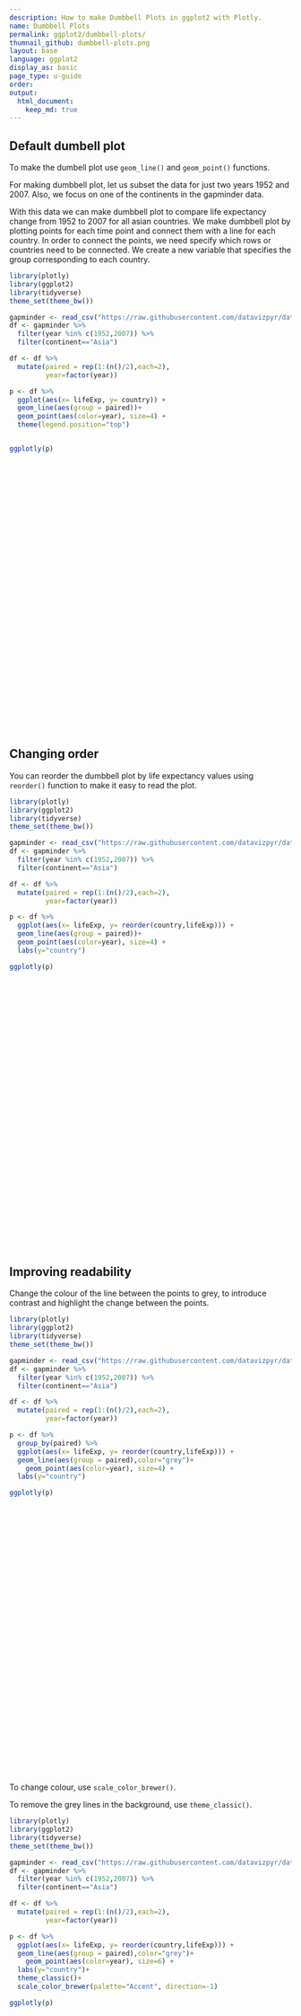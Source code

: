 ```yaml
---
description: How to make Dumbbell Plots in ggplot2 with Plotly.
name: Dumbbell Plots
permalink: ggplot2/dumbbell-plots/
thumnail_github: dumbbell-plots.png
layout: base
language: ggplot2
display_as: basic
page_type: u-guide
order: 
output:
  html_document:
    keep_md: true
---
```




## Default dumbell plot

To make the dumbell plot use `geom_line()` and `geom_point()` functions.

For making dumbbell plot, let us subset the data for just two years 1952 and 2007. Also, we focus on one of the continents in the gapminder data.

With this data we can make dumbbell plot to compare life expectancy change from 1952 to 2007 for all asian countries. We make dumbbell plot by plotting points for each time point and connect them with a line for each country. In order to connect the points, we need specify which rows or countries need to be connected. We create a new variable that specifies the group corresponding to each country.


``` r
library(plotly)
library(ggplot2)
library(tidyverse)
theme_set(theme_bw())

gapminder <- read_csv("https://raw.githubusercontent.com/datavizpyr/data/master/gapminder-FiveYearData.csv")
df <- gapminder %>%
  filter(year %in% c(1952,2007)) %>%
  filter(continent=="Asia") 

df <- df %>%
  mutate(paired = rep(1:(n()/2),each=2),
         year=factor(year))

p <- df %>% 
  ggplot(aes(x= lifeExp, y= country)) +
  geom_line(aes(group = paired))+
  geom_point(aes(color=year), size=4) +
  theme(legend.position="top")


ggplotly(p)
```

<div class="plotly html-widget html-fill-item" id="htmlwidget-4faa13714a3d6dbb81b9" style="width:672px;height:480px;"></div>
<script type="application/json" data-for="htmlwidget-4faa13714a3d6dbb81b9">{"x":{"data":[{"x":[28.800999999999998,43.828000000000003,null,50.939,75.635000000000005,null,37.484000000000002,64.061999999999998,null,39.417000000000002,59.722999999999999,null,44,72.960999999999999,null,60.960000000000001,82.207999999999998,null,37.372999999999998,64.697999999999993,null,37.468000000000004,70.650000000000006,null,44.869,70.963999999999999,null,45.32,59.545000000000002,null,65.390000000000001,80.745000000000005,null,63.030000000000001,82.602999999999994,null,43.158000000000001,72.534999999999997,null,50.055999999999997,67.296999999999997,null,47.453000000000003,78.623000000000005,null,55.564999999999998,77.587999999999994,null,55.927999999999997,71.992999999999995,null,48.463000000000001,74.241,null,42.244,66.802999999999997,null,36.319000000000003,62.069000000000003,null,36.156999999999996,63.784999999999997,null,37.578000000000003,75.640000000000001,null,43.436,65.483000000000004,null,47.752000000000002,71.688000000000002,null,39.875,72.777000000000001,null,60.396000000000001,79.971999999999994,null,57.593000000000004,72.396000000000001,null,45.883000000000003,74.143000000000001,null,58.5,78.400000000000006,null,50.847999999999999,70.616,null,40.411999999999999,74.248999999999995,null,43.159999999999997,73.421999999999997,null,32.548000000000002,62.698],"y":[1,1,null,2,2,null,3,3,null,4,4,null,5,5,null,6,6,null,7,7,null,8,8,null,9,9,null,10,10,null,11,11,null,12,12,null,13,13,null,14,14,null,15,15,null,16,16,null,17,17,null,18,18,null,19,19,null,20,20,null,21,21,null,22,22,null,23,23,null,24,24,null,25,25,null,26,26,null,27,27,null,28,28,null,29,29,null,30,30,null,31,31,null,32,32,null,33,33],"text":["lifeExp: 28.801<br />country: Afghanistan<br />paired: 1","lifeExp: 43.828<br />country: Afghanistan<br />paired: 1",null,"lifeExp: 50.939<br />country: Bahrain<br />paired: 2","lifeExp: 75.635<br />country: Bahrain<br />paired: 2",null,"lifeExp: 37.484<br />country: Bangladesh<br />paired: 3","lifeExp: 64.062<br />country: Bangladesh<br />paired: 3",null,"lifeExp: 39.417<br />country: Cambodia<br />paired: 4","lifeExp: 59.723<br />country: Cambodia<br />paired: 4",null,"lifeExp: 44.000<br />country: China<br />paired: 5","lifeExp: 72.961<br />country: China<br />paired: 5",null,"lifeExp: 60.960<br />country: Hong Kong China<br />paired: 6","lifeExp: 82.208<br />country: Hong Kong China<br />paired: 6",null,"lifeExp: 37.373<br />country: India<br />paired: 7","lifeExp: 64.698<br />country: India<br />paired: 7",null,"lifeExp: 37.468<br />country: Indonesia<br />paired: 8","lifeExp: 70.650<br />country: Indonesia<br />paired: 8",null,"lifeExp: 44.869<br />country: Iran<br />paired: 9","lifeExp: 70.964<br />country: Iran<br />paired: 9",null,"lifeExp: 45.320<br />country: Iraq<br />paired: 10","lifeExp: 59.545<br />country: Iraq<br />paired: 10",null,"lifeExp: 65.390<br />country: Israel<br />paired: 11","lifeExp: 80.745<br />country: Israel<br />paired: 11",null,"lifeExp: 63.030<br />country: Japan<br />paired: 12","lifeExp: 82.603<br />country: Japan<br />paired: 12",null,"lifeExp: 43.158<br />country: Jordan<br />paired: 13","lifeExp: 72.535<br />country: Jordan<br />paired: 13",null,"lifeExp: 50.056<br />country: Korea Dem. Rep.<br />paired: 14","lifeExp: 67.297<br />country: Korea Dem. Rep.<br />paired: 14",null,"lifeExp: 47.453<br />country: Korea Rep.<br />paired: 15","lifeExp: 78.623<br />country: Korea Rep.<br />paired: 15",null,"lifeExp: 55.565<br />country: Kuwait<br />paired: 16","lifeExp: 77.588<br />country: Kuwait<br />paired: 16",null,"lifeExp: 55.928<br />country: Lebanon<br />paired: 17","lifeExp: 71.993<br />country: Lebanon<br />paired: 17",null,"lifeExp: 48.463<br />country: Malaysia<br />paired: 18","lifeExp: 74.241<br />country: Malaysia<br />paired: 18",null,"lifeExp: 42.244<br />country: Mongolia<br />paired: 19","lifeExp: 66.803<br />country: Mongolia<br />paired: 19",null,"lifeExp: 36.319<br />country: Myanmar<br />paired: 20","lifeExp: 62.069<br />country: Myanmar<br />paired: 20",null,"lifeExp: 36.157<br />country: Nepal<br />paired: 21","lifeExp: 63.785<br />country: Nepal<br />paired: 21",null,"lifeExp: 37.578<br />country: Oman<br />paired: 22","lifeExp: 75.640<br />country: Oman<br />paired: 22",null,"lifeExp: 43.436<br />country: Pakistan<br />paired: 23","lifeExp: 65.483<br />country: Pakistan<br />paired: 23",null,"lifeExp: 47.752<br />country: Philippines<br />paired: 24","lifeExp: 71.688<br />country: Philippines<br />paired: 24",null,"lifeExp: 39.875<br />country: Saudi Arabia<br />paired: 25","lifeExp: 72.777<br />country: Saudi Arabia<br />paired: 25",null,"lifeExp: 60.396<br />country: Singapore<br />paired: 26","lifeExp: 79.972<br />country: Singapore<br />paired: 26",null,"lifeExp: 57.593<br />country: Sri Lanka<br />paired: 27","lifeExp: 72.396<br />country: Sri Lanka<br />paired: 27",null,"lifeExp: 45.883<br />country: Syria<br />paired: 28","lifeExp: 74.143<br />country: Syria<br />paired: 28",null,"lifeExp: 58.500<br />country: Taiwan<br />paired: 29","lifeExp: 78.400<br />country: Taiwan<br />paired: 29",null,"lifeExp: 50.848<br />country: Thailand<br />paired: 30","lifeExp: 70.616<br />country: Thailand<br />paired: 30",null,"lifeExp: 40.412<br />country: Vietnam<br />paired: 31","lifeExp: 74.249<br />country: Vietnam<br />paired: 31",null,"lifeExp: 43.160<br />country: West Bank and Gaza<br />paired: 32","lifeExp: 73.422<br />country: West Bank and Gaza<br />paired: 32",null,"lifeExp: 32.548<br />country: Yemen Rep.<br />paired: 33","lifeExp: 62.698<br />country: Yemen Rep.<br />paired: 33"],"type":"scatter","mode":"lines","line":{"width":1.8897637795275593,"color":"rgba(0,0,0,1)","dash":"solid"},"hoveron":"points","showlegend":false,"xaxis":"x","yaxis":"y","hoverinfo":"text","frame":null},{"x":[28.800999999999998,50.939,37.484000000000002,39.417000000000002,44,60.960000000000001,37.372999999999998,37.468000000000004,44.869,45.32,65.390000000000001,63.030000000000001,43.158000000000001,50.055999999999997,47.453000000000003,55.564999999999998,55.927999999999997,48.463000000000001,42.244,36.319000000000003,36.156999999999996,37.578000000000003,43.436,47.752000000000002,39.875,60.396000000000001,57.593000000000004,45.883000000000003,58.5,50.847999999999999,40.411999999999999,43.159999999999997,32.548000000000002],"y":[1,2,3,4,5,6,7,8,9,10,11,12,13,14,15,16,17,18,19,20,21,22,23,24,25,26,27,28,29,30,31,32,33],"text":["lifeExp: 28.801<br />country: Afghanistan<br />year: 1952","lifeExp: 50.939<br />country: Bahrain<br />year: 1952","lifeExp: 37.484<br />country: Bangladesh<br />year: 1952","lifeExp: 39.417<br />country: Cambodia<br />year: 1952","lifeExp: 44.000<br />country: China<br />year: 1952","lifeExp: 60.960<br />country: Hong Kong China<br />year: 1952","lifeExp: 37.373<br />country: India<br />year: 1952","lifeExp: 37.468<br />country: Indonesia<br />year: 1952","lifeExp: 44.869<br />country: Iran<br />year: 1952","lifeExp: 45.320<br />country: Iraq<br />year: 1952","lifeExp: 65.390<br />country: Israel<br />year: 1952","lifeExp: 63.030<br />country: Japan<br />year: 1952","lifeExp: 43.158<br />country: Jordan<br />year: 1952","lifeExp: 50.056<br />country: Korea Dem. Rep.<br />year: 1952","lifeExp: 47.453<br />country: Korea Rep.<br />year: 1952","lifeExp: 55.565<br />country: Kuwait<br />year: 1952","lifeExp: 55.928<br />country: Lebanon<br />year: 1952","lifeExp: 48.463<br />country: Malaysia<br />year: 1952","lifeExp: 42.244<br />country: Mongolia<br />year: 1952","lifeExp: 36.319<br />country: Myanmar<br />year: 1952","lifeExp: 36.157<br />country: Nepal<br />year: 1952","lifeExp: 37.578<br />country: Oman<br />year: 1952","lifeExp: 43.436<br />country: Pakistan<br />year: 1952","lifeExp: 47.752<br />country: Philippines<br />year: 1952","lifeExp: 39.875<br />country: Saudi Arabia<br />year: 1952","lifeExp: 60.396<br />country: Singapore<br />year: 1952","lifeExp: 57.593<br />country: Sri Lanka<br />year: 1952","lifeExp: 45.883<br />country: Syria<br />year: 1952","lifeExp: 58.500<br />country: Taiwan<br />year: 1952","lifeExp: 50.848<br />country: Thailand<br />year: 1952","lifeExp: 40.412<br />country: Vietnam<br />year: 1952","lifeExp: 43.160<br />country: West Bank and Gaza<br />year: 1952","lifeExp: 32.548<br />country: Yemen Rep.<br />year: 1952"],"type":"scatter","mode":"markers","marker":{"autocolorscale":false,"color":"rgba(248,118,109,1)","opacity":1,"size":15.118110236220474,"symbol":"circle","line":{"width":1.8897637795275593,"color":"rgba(248,118,109,1)"}},"hoveron":"points","name":"1952","legendgroup":"1952","showlegend":true,"xaxis":"x","yaxis":"y","hoverinfo":"text","frame":null},{"x":[43.828000000000003,75.635000000000005,64.061999999999998,59.722999999999999,72.960999999999999,82.207999999999998,64.697999999999993,70.650000000000006,70.963999999999999,59.545000000000002,80.745000000000005,82.602999999999994,72.534999999999997,67.296999999999997,78.623000000000005,77.587999999999994,71.992999999999995,74.241,66.802999999999997,62.069000000000003,63.784999999999997,75.640000000000001,65.483000000000004,71.688000000000002,72.777000000000001,79.971999999999994,72.396000000000001,74.143000000000001,78.400000000000006,70.616,74.248999999999995,73.421999999999997,62.698],"y":[1,2,3,4,5,6,7,8,9,10,11,12,13,14,15,16,17,18,19,20,21,22,23,24,25,26,27,28,29,30,31,32,33],"text":["lifeExp: 43.828<br />country: Afghanistan<br />year: 2007","lifeExp: 75.635<br />country: Bahrain<br />year: 2007","lifeExp: 64.062<br />country: Bangladesh<br />year: 2007","lifeExp: 59.723<br />country: Cambodia<br />year: 2007","lifeExp: 72.961<br />country: China<br />year: 2007","lifeExp: 82.208<br />country: Hong Kong China<br />year: 2007","lifeExp: 64.698<br />country: India<br />year: 2007","lifeExp: 70.650<br />country: Indonesia<br />year: 2007","lifeExp: 70.964<br />country: Iran<br />year: 2007","lifeExp: 59.545<br />country: Iraq<br />year: 2007","lifeExp: 80.745<br />country: Israel<br />year: 2007","lifeExp: 82.603<br />country: Japan<br />year: 2007","lifeExp: 72.535<br />country: Jordan<br />year: 2007","lifeExp: 67.297<br />country: Korea Dem. Rep.<br />year: 2007","lifeExp: 78.623<br />country: Korea Rep.<br />year: 2007","lifeExp: 77.588<br />country: Kuwait<br />year: 2007","lifeExp: 71.993<br />country: Lebanon<br />year: 2007","lifeExp: 74.241<br />country: Malaysia<br />year: 2007","lifeExp: 66.803<br />country: Mongolia<br />year: 2007","lifeExp: 62.069<br />country: Myanmar<br />year: 2007","lifeExp: 63.785<br />country: Nepal<br />year: 2007","lifeExp: 75.640<br />country: Oman<br />year: 2007","lifeExp: 65.483<br />country: Pakistan<br />year: 2007","lifeExp: 71.688<br />country: Philippines<br />year: 2007","lifeExp: 72.777<br />country: Saudi Arabia<br />year: 2007","lifeExp: 79.972<br />country: Singapore<br />year: 2007","lifeExp: 72.396<br />country: Sri Lanka<br />year: 2007","lifeExp: 74.143<br />country: Syria<br />year: 2007","lifeExp: 78.400<br />country: Taiwan<br />year: 2007","lifeExp: 70.616<br />country: Thailand<br />year: 2007","lifeExp: 74.249<br />country: Vietnam<br />year: 2007","lifeExp: 73.422<br />country: West Bank and Gaza<br />year: 2007","lifeExp: 62.698<br />country: Yemen Rep.<br />year: 2007"],"type":"scatter","mode":"markers","marker":{"autocolorscale":false,"color":"rgba(0,191,196,1)","opacity":1,"size":15.118110236220474,"symbol":"circle","line":{"width":1.8897637795275593,"color":"rgba(0,191,196,1)"}},"hoveron":"points","name":"2007","legendgroup":"2007","showlegend":true,"xaxis":"x","yaxis":"y","hoverinfo":"text","frame":null}],"layout":{"margin":{"t":26.228310502283104,"r":7.3059360730593621,"b":40.182648401826491,"l":130.77625570776257},"plot_bgcolor":"rgba(255,255,255,1)","paper_bgcolor":"rgba(255,255,255,1)","font":{"color":"rgba(0,0,0,1)","family":"","size":14.611872146118724},"xaxis":{"domain":[0,1],"automargin":true,"type":"linear","autorange":false,"range":[26.110899999999997,85.293099999999995],"tickmode":"array","ticktext":["30","40","50","60","70","80"],"tickvals":[30,40,50,60,70,80],"categoryorder":"array","categoryarray":["30","40","50","60","70","80"],"nticks":null,"ticks":"outside","tickcolor":"rgba(51,51,51,1)","ticklen":3.6529680365296811,"tickwidth":0.66417600664176002,"showticklabels":true,"tickfont":{"color":"rgba(77,77,77,1)","family":"","size":11.68949771689498},"tickangle":-0,"showline":false,"linecolor":null,"linewidth":0,"showgrid":true,"gridcolor":"rgba(235,235,235,1)","gridwidth":0.66417600664176002,"zeroline":false,"anchor":"y","title":{"text":"lifeExp","font":{"color":"rgba(0,0,0,1)","family":"","size":14.611872146118724}},"hoverformat":".2f"},"yaxis":{"domain":[0,1],"automargin":true,"type":"linear","autorange":false,"range":[0.40000000000000002,33.600000000000001],"tickmode":"array","ticktext":["Afghanistan","Bahrain","Bangladesh","Cambodia","China","Hong Kong China","India","Indonesia","Iran","Iraq","Israel","Japan","Jordan","Korea Dem. Rep.","Korea Rep.","Kuwait","Lebanon","Malaysia","Mongolia","Myanmar","Nepal","Oman","Pakistan","Philippines","Saudi Arabia","Singapore","Sri Lanka","Syria","Taiwan","Thailand","Vietnam","West Bank and Gaza","Yemen Rep."],"tickvals":[1,2,3,4,5,6,7,8,9,10,11,12,13,14,15,16,17,18,19,20,21,22,23,24,25,26,27,28,29,30,31,32,33],"categoryorder":"array","categoryarray":["Afghanistan","Bahrain","Bangladesh","Cambodia","China","Hong Kong China","India","Indonesia","Iran","Iraq","Israel","Japan","Jordan","Korea Dem. Rep.","Korea Rep.","Kuwait","Lebanon","Malaysia","Mongolia","Myanmar","Nepal","Oman","Pakistan","Philippines","Saudi Arabia","Singapore","Sri Lanka","Syria","Taiwan","Thailand","Vietnam","West Bank and Gaza","Yemen Rep."],"nticks":null,"ticks":"outside","tickcolor":"rgba(51,51,51,1)","ticklen":3.6529680365296811,"tickwidth":0.66417600664176002,"showticklabels":true,"tickfont":{"color":"rgba(77,77,77,1)","family":"","size":11.68949771689498},"tickangle":-0,"showline":false,"linecolor":null,"linewidth":0,"showgrid":true,"gridcolor":"rgba(235,235,235,1)","gridwidth":0.66417600664176002,"zeroline":false,"anchor":"x","title":{"text":"country","font":{"color":"rgba(0,0,0,1)","family":"","size":14.611872146118724}},"hoverformat":".2f"},"shapes":[{"type":"rect","fillcolor":"transparent","line":{"color":"rgba(51,51,51,1)","width":0.66417600664176002,"linetype":"solid"},"yref":"paper","xref":"paper","x0":0,"x1":1,"y0":0,"y1":1}],"showlegend":true,"legend":{"bgcolor":"rgba(255,255,255,1)","bordercolor":"transparent","borderwidth":1.8897637795275593,"font":{"color":"rgba(0,0,0,1)","family":"","size":11.68949771689498},"title":{"text":"year","font":{"color":"rgba(0,0,0,1)","family":"","size":14.611872146118724}}},"hovermode":"closest","barmode":"relative"},"config":{"doubleClick":"reset","modeBarButtonsToAdd":["hoverclosest","hovercompare"],"showSendToCloud":false},"source":"A","attrs":{"39151f3b5894":{"x":{},"y":{},"type":"scatter"},"39152b2db528":{"x":{},"y":{},"colour":{}}},"cur_data":"39151f3b5894","visdat":{"39151f3b5894":["function (y) ","x"],"39152b2db528":["function (y) ","x"]},"highlight":{"on":"plotly_click","persistent":false,"dynamic":false,"selectize":false,"opacityDim":0.20000000000000001,"selected":{"opacity":1},"debounce":0},"shinyEvents":["plotly_hover","plotly_click","plotly_selected","plotly_relayout","plotly_brushed","plotly_brushing","plotly_clickannotation","plotly_doubleclick","plotly_deselect","plotly_afterplot","plotly_sunburstclick"],"base_url":"https://plot.ly"},"evals":[],"jsHooks":[]}</script>




## Changing order

You can reorder the dumbbell plot by life expectancy values using `reorder()` function to make it easy to read the plot.


``` r
library(plotly)
library(ggplot2)
library(tidyverse)
theme_set(theme_bw())

gapminder <- read_csv("https://raw.githubusercontent.com/datavizpyr/data/master/gapminder-FiveYearData.csv")
df <- gapminder %>%
  filter(year %in% c(1952,2007)) %>%
  filter(continent=="Asia") 

df <- df %>%
  mutate(paired = rep(1:(n()/2),each=2),
         year=factor(year))

p <- df %>% 
  ggplot(aes(x= lifeExp, y= reorder(country,lifeExp))) +
  geom_line(aes(group = paired))+
  geom_point(aes(color=year), size=4) +
  labs(y="country")

ggplotly(p)
```

<div class="plotly html-widget html-fill-item" id="htmlwidget-61a70a0d00590ca956e4" style="width:672px;height:480px;"></div>
<script type="application/json" data-for="htmlwidget-61a70a0d00590ca956e4">{"x":{"data":[{"x":[28.800999999999998,43.828000000000003,null,50.939,75.635000000000005,null,37.484000000000002,64.061999999999998,null,39.417000000000002,59.722999999999999,null,44,72.960999999999999,null,60.960000000000001,82.207999999999998,null,37.372999999999998,64.697999999999993,null,37.468000000000004,70.650000000000006,null,44.869,70.963999999999999,null,45.32,59.545000000000002,null,65.390000000000001,80.745000000000005,null,63.030000000000001,82.602999999999994,null,43.158000000000001,72.534999999999997,null,50.055999999999997,67.296999999999997,null,47.453000000000003,78.623000000000005,null,55.564999999999998,77.587999999999994,null,55.927999999999997,71.992999999999995,null,48.463000000000001,74.241,null,42.244,66.802999999999997,null,36.319000000000003,62.069000000000003,null,36.156999999999996,63.784999999999997,null,37.578000000000003,75.640000000000001,null,43.436,65.483000000000004,null,47.752000000000002,71.688000000000002,null,39.875,72.777000000000001,null,60.396000000000001,79.971999999999994,null,57.593000000000004,72.396000000000001,null,45.883000000000003,74.143000000000001,null,58.5,78.400000000000006,null,50.847999999999999,70.616,null,40.411999999999999,74.248999999999995,null,43.159999999999997,73.421999999999997,null,32.548000000000002,62.698],"y":[1,1,null,25,25,null,6,6,null,4,4,null,18,18,null,31,31,null,7,7,null,9,9,null,16,16,null,8,8,null,33,33,null,32,32,null,15,15,null,19,19,null,24,24,null,28,28,null,26,26,null,23,23,null,11,11,null,3,3,null,5,5,null,13,13,null,10,10,null,20,20,null,12,12,null,30,30,null,27,27,null,21,21,null,29,29,null,22,22,null,14,14,null,17,17,null,2,2],"text":["lifeExp: 28.801<br />reorder(country, lifeExp): Afghanistan<br />paired: 1","lifeExp: 43.828<br />reorder(country, lifeExp): Afghanistan<br />paired: 1",null,"lifeExp: 50.939<br />reorder(country, lifeExp): Bahrain<br />paired: 2","lifeExp: 75.635<br />reorder(country, lifeExp): Bahrain<br />paired: 2",null,"lifeExp: 37.484<br />reorder(country, lifeExp): Bangladesh<br />paired: 3","lifeExp: 64.062<br />reorder(country, lifeExp): Bangladesh<br />paired: 3",null,"lifeExp: 39.417<br />reorder(country, lifeExp): Cambodia<br />paired: 4","lifeExp: 59.723<br />reorder(country, lifeExp): Cambodia<br />paired: 4",null,"lifeExp: 44.000<br />reorder(country, lifeExp): China<br />paired: 5","lifeExp: 72.961<br />reorder(country, lifeExp): China<br />paired: 5",null,"lifeExp: 60.960<br />reorder(country, lifeExp): Hong Kong China<br />paired: 6","lifeExp: 82.208<br />reorder(country, lifeExp): Hong Kong China<br />paired: 6",null,"lifeExp: 37.373<br />reorder(country, lifeExp): India<br />paired: 7","lifeExp: 64.698<br />reorder(country, lifeExp): India<br />paired: 7",null,"lifeExp: 37.468<br />reorder(country, lifeExp): Indonesia<br />paired: 8","lifeExp: 70.650<br />reorder(country, lifeExp): Indonesia<br />paired: 8",null,"lifeExp: 44.869<br />reorder(country, lifeExp): Iran<br />paired: 9","lifeExp: 70.964<br />reorder(country, lifeExp): Iran<br />paired: 9",null,"lifeExp: 45.320<br />reorder(country, lifeExp): Iraq<br />paired: 10","lifeExp: 59.545<br />reorder(country, lifeExp): Iraq<br />paired: 10",null,"lifeExp: 65.390<br />reorder(country, lifeExp): Israel<br />paired: 11","lifeExp: 80.745<br />reorder(country, lifeExp): Israel<br />paired: 11",null,"lifeExp: 63.030<br />reorder(country, lifeExp): Japan<br />paired: 12","lifeExp: 82.603<br />reorder(country, lifeExp): Japan<br />paired: 12",null,"lifeExp: 43.158<br />reorder(country, lifeExp): Jordan<br />paired: 13","lifeExp: 72.535<br />reorder(country, lifeExp): Jordan<br />paired: 13",null,"lifeExp: 50.056<br />reorder(country, lifeExp): Korea Dem. Rep.<br />paired: 14","lifeExp: 67.297<br />reorder(country, lifeExp): Korea Dem. Rep.<br />paired: 14",null,"lifeExp: 47.453<br />reorder(country, lifeExp): Korea Rep.<br />paired: 15","lifeExp: 78.623<br />reorder(country, lifeExp): Korea Rep.<br />paired: 15",null,"lifeExp: 55.565<br />reorder(country, lifeExp): Kuwait<br />paired: 16","lifeExp: 77.588<br />reorder(country, lifeExp): Kuwait<br />paired: 16",null,"lifeExp: 55.928<br />reorder(country, lifeExp): Lebanon<br />paired: 17","lifeExp: 71.993<br />reorder(country, lifeExp): Lebanon<br />paired: 17",null,"lifeExp: 48.463<br />reorder(country, lifeExp): Malaysia<br />paired: 18","lifeExp: 74.241<br />reorder(country, lifeExp): Malaysia<br />paired: 18",null,"lifeExp: 42.244<br />reorder(country, lifeExp): Mongolia<br />paired: 19","lifeExp: 66.803<br />reorder(country, lifeExp): Mongolia<br />paired: 19",null,"lifeExp: 36.319<br />reorder(country, lifeExp): Myanmar<br />paired: 20","lifeExp: 62.069<br />reorder(country, lifeExp): Myanmar<br />paired: 20",null,"lifeExp: 36.157<br />reorder(country, lifeExp): Nepal<br />paired: 21","lifeExp: 63.785<br />reorder(country, lifeExp): Nepal<br />paired: 21",null,"lifeExp: 37.578<br />reorder(country, lifeExp): Oman<br />paired: 22","lifeExp: 75.640<br />reorder(country, lifeExp): Oman<br />paired: 22",null,"lifeExp: 43.436<br />reorder(country, lifeExp): Pakistan<br />paired: 23","lifeExp: 65.483<br />reorder(country, lifeExp): Pakistan<br />paired: 23",null,"lifeExp: 47.752<br />reorder(country, lifeExp): Philippines<br />paired: 24","lifeExp: 71.688<br />reorder(country, lifeExp): Philippines<br />paired: 24",null,"lifeExp: 39.875<br />reorder(country, lifeExp): Saudi Arabia<br />paired: 25","lifeExp: 72.777<br />reorder(country, lifeExp): Saudi Arabia<br />paired: 25",null,"lifeExp: 60.396<br />reorder(country, lifeExp): Singapore<br />paired: 26","lifeExp: 79.972<br />reorder(country, lifeExp): Singapore<br />paired: 26",null,"lifeExp: 57.593<br />reorder(country, lifeExp): Sri Lanka<br />paired: 27","lifeExp: 72.396<br />reorder(country, lifeExp): Sri Lanka<br />paired: 27",null,"lifeExp: 45.883<br />reorder(country, lifeExp): Syria<br />paired: 28","lifeExp: 74.143<br />reorder(country, lifeExp): Syria<br />paired: 28",null,"lifeExp: 58.500<br />reorder(country, lifeExp): Taiwan<br />paired: 29","lifeExp: 78.400<br />reorder(country, lifeExp): Taiwan<br />paired: 29",null,"lifeExp: 50.848<br />reorder(country, lifeExp): Thailand<br />paired: 30","lifeExp: 70.616<br />reorder(country, lifeExp): Thailand<br />paired: 30",null,"lifeExp: 40.412<br />reorder(country, lifeExp): Vietnam<br />paired: 31","lifeExp: 74.249<br />reorder(country, lifeExp): Vietnam<br />paired: 31",null,"lifeExp: 43.160<br />reorder(country, lifeExp): West Bank and Gaza<br />paired: 32","lifeExp: 73.422<br />reorder(country, lifeExp): West Bank and Gaza<br />paired: 32",null,"lifeExp: 32.548<br />reorder(country, lifeExp): Yemen Rep.<br />paired: 33","lifeExp: 62.698<br />reorder(country, lifeExp): Yemen Rep.<br />paired: 33"],"type":"scatter","mode":"lines","line":{"width":1.8897637795275593,"color":"rgba(0,0,0,1)","dash":"solid"},"hoveron":"points","showlegend":false,"xaxis":"x","yaxis":"y","hoverinfo":"text","frame":null},{"x":[28.800999999999998,50.939,37.484000000000002,39.417000000000002,44,60.960000000000001,37.372999999999998,37.468000000000004,44.869,45.32,65.390000000000001,63.030000000000001,43.158000000000001,50.055999999999997,47.453000000000003,55.564999999999998,55.927999999999997,48.463000000000001,42.244,36.319000000000003,36.156999999999996,37.578000000000003,43.436,47.752000000000002,39.875,60.396000000000001,57.593000000000004,45.883000000000003,58.5,50.847999999999999,40.411999999999999,43.159999999999997,32.548000000000002],"y":[1,25,6,4,18,31,7,9,16,8,33,32,15,19,24,28,26,23,11,3,5,13,10,20,12,30,27,21,29,22,14,17,2],"text":["lifeExp: 28.801<br />reorder(country, lifeExp): Afghanistan<br />year: 1952","lifeExp: 50.939<br />reorder(country, lifeExp): Bahrain<br />year: 1952","lifeExp: 37.484<br />reorder(country, lifeExp): Bangladesh<br />year: 1952","lifeExp: 39.417<br />reorder(country, lifeExp): Cambodia<br />year: 1952","lifeExp: 44.000<br />reorder(country, lifeExp): China<br />year: 1952","lifeExp: 60.960<br />reorder(country, lifeExp): Hong Kong China<br />year: 1952","lifeExp: 37.373<br />reorder(country, lifeExp): India<br />year: 1952","lifeExp: 37.468<br />reorder(country, lifeExp): Indonesia<br />year: 1952","lifeExp: 44.869<br />reorder(country, lifeExp): Iran<br />year: 1952","lifeExp: 45.320<br />reorder(country, lifeExp): Iraq<br />year: 1952","lifeExp: 65.390<br />reorder(country, lifeExp): Israel<br />year: 1952","lifeExp: 63.030<br />reorder(country, lifeExp): Japan<br />year: 1952","lifeExp: 43.158<br />reorder(country, lifeExp): Jordan<br />year: 1952","lifeExp: 50.056<br />reorder(country, lifeExp): Korea Dem. Rep.<br />year: 1952","lifeExp: 47.453<br />reorder(country, lifeExp): Korea Rep.<br />year: 1952","lifeExp: 55.565<br />reorder(country, lifeExp): Kuwait<br />year: 1952","lifeExp: 55.928<br />reorder(country, lifeExp): Lebanon<br />year: 1952","lifeExp: 48.463<br />reorder(country, lifeExp): Malaysia<br />year: 1952","lifeExp: 42.244<br />reorder(country, lifeExp): Mongolia<br />year: 1952","lifeExp: 36.319<br />reorder(country, lifeExp): Myanmar<br />year: 1952","lifeExp: 36.157<br />reorder(country, lifeExp): Nepal<br />year: 1952","lifeExp: 37.578<br />reorder(country, lifeExp): Oman<br />year: 1952","lifeExp: 43.436<br />reorder(country, lifeExp): Pakistan<br />year: 1952","lifeExp: 47.752<br />reorder(country, lifeExp): Philippines<br />year: 1952","lifeExp: 39.875<br />reorder(country, lifeExp): Saudi Arabia<br />year: 1952","lifeExp: 60.396<br />reorder(country, lifeExp): Singapore<br />year: 1952","lifeExp: 57.593<br />reorder(country, lifeExp): Sri Lanka<br />year: 1952","lifeExp: 45.883<br />reorder(country, lifeExp): Syria<br />year: 1952","lifeExp: 58.500<br />reorder(country, lifeExp): Taiwan<br />year: 1952","lifeExp: 50.848<br />reorder(country, lifeExp): Thailand<br />year: 1952","lifeExp: 40.412<br />reorder(country, lifeExp): Vietnam<br />year: 1952","lifeExp: 43.160<br />reorder(country, lifeExp): West Bank and Gaza<br />year: 1952","lifeExp: 32.548<br />reorder(country, lifeExp): Yemen Rep.<br />year: 1952"],"type":"scatter","mode":"markers","marker":{"autocolorscale":false,"color":"rgba(248,118,109,1)","opacity":1,"size":15.118110236220474,"symbol":"circle","line":{"width":1.8897637795275593,"color":"rgba(248,118,109,1)"}},"hoveron":"points","name":"1952","legendgroup":"1952","showlegend":true,"xaxis":"x","yaxis":"y","hoverinfo":"text","frame":null},{"x":[43.828000000000003,75.635000000000005,64.061999999999998,59.722999999999999,72.960999999999999,82.207999999999998,64.697999999999993,70.650000000000006,70.963999999999999,59.545000000000002,80.745000000000005,82.602999999999994,72.534999999999997,67.296999999999997,78.623000000000005,77.587999999999994,71.992999999999995,74.241,66.802999999999997,62.069000000000003,63.784999999999997,75.640000000000001,65.483000000000004,71.688000000000002,72.777000000000001,79.971999999999994,72.396000000000001,74.143000000000001,78.400000000000006,70.616,74.248999999999995,73.421999999999997,62.698],"y":[1,25,6,4,18,31,7,9,16,8,33,32,15,19,24,28,26,23,11,3,5,13,10,20,12,30,27,21,29,22,14,17,2],"text":["lifeExp: 43.828<br />reorder(country, lifeExp): Afghanistan<br />year: 2007","lifeExp: 75.635<br />reorder(country, lifeExp): Bahrain<br />year: 2007","lifeExp: 64.062<br />reorder(country, lifeExp): Bangladesh<br />year: 2007","lifeExp: 59.723<br />reorder(country, lifeExp): Cambodia<br />year: 2007","lifeExp: 72.961<br />reorder(country, lifeExp): China<br />year: 2007","lifeExp: 82.208<br />reorder(country, lifeExp): Hong Kong China<br />year: 2007","lifeExp: 64.698<br />reorder(country, lifeExp): India<br />year: 2007","lifeExp: 70.650<br />reorder(country, lifeExp): Indonesia<br />year: 2007","lifeExp: 70.964<br />reorder(country, lifeExp): Iran<br />year: 2007","lifeExp: 59.545<br />reorder(country, lifeExp): Iraq<br />year: 2007","lifeExp: 80.745<br />reorder(country, lifeExp): Israel<br />year: 2007","lifeExp: 82.603<br />reorder(country, lifeExp): Japan<br />year: 2007","lifeExp: 72.535<br />reorder(country, lifeExp): Jordan<br />year: 2007","lifeExp: 67.297<br />reorder(country, lifeExp): Korea Dem. Rep.<br />year: 2007","lifeExp: 78.623<br />reorder(country, lifeExp): Korea Rep.<br />year: 2007","lifeExp: 77.588<br />reorder(country, lifeExp): Kuwait<br />year: 2007","lifeExp: 71.993<br />reorder(country, lifeExp): Lebanon<br />year: 2007","lifeExp: 74.241<br />reorder(country, lifeExp): Malaysia<br />year: 2007","lifeExp: 66.803<br />reorder(country, lifeExp): Mongolia<br />year: 2007","lifeExp: 62.069<br />reorder(country, lifeExp): Myanmar<br />year: 2007","lifeExp: 63.785<br />reorder(country, lifeExp): Nepal<br />year: 2007","lifeExp: 75.640<br />reorder(country, lifeExp): Oman<br />year: 2007","lifeExp: 65.483<br />reorder(country, lifeExp): Pakistan<br />year: 2007","lifeExp: 71.688<br />reorder(country, lifeExp): Philippines<br />year: 2007","lifeExp: 72.777<br />reorder(country, lifeExp): Saudi Arabia<br />year: 2007","lifeExp: 79.972<br />reorder(country, lifeExp): Singapore<br />year: 2007","lifeExp: 72.396<br />reorder(country, lifeExp): Sri Lanka<br />year: 2007","lifeExp: 74.143<br />reorder(country, lifeExp): Syria<br />year: 2007","lifeExp: 78.400<br />reorder(country, lifeExp): Taiwan<br />year: 2007","lifeExp: 70.616<br />reorder(country, lifeExp): Thailand<br />year: 2007","lifeExp: 74.249<br />reorder(country, lifeExp): Vietnam<br />year: 2007","lifeExp: 73.422<br />reorder(country, lifeExp): West Bank and Gaza<br />year: 2007","lifeExp: 62.698<br />reorder(country, lifeExp): Yemen Rep.<br />year: 2007"],"type":"scatter","mode":"markers","marker":{"autocolorscale":false,"color":"rgba(0,191,196,1)","opacity":1,"size":15.118110236220474,"symbol":"circle","line":{"width":1.8897637795275593,"color":"rgba(0,191,196,1)"}},"hoveron":"points","name":"2007","legendgroup":"2007","showlegend":true,"xaxis":"x","yaxis":"y","hoverinfo":"text","frame":null}],"layout":{"margin":{"t":26.228310502283104,"r":7.3059360730593621,"b":40.182648401826491,"l":130.77625570776257},"plot_bgcolor":"rgba(255,255,255,1)","paper_bgcolor":"rgba(255,255,255,1)","font":{"color":"rgba(0,0,0,1)","family":"","size":14.611872146118724},"xaxis":{"domain":[0,1],"automargin":true,"type":"linear","autorange":false,"range":[26.110899999999997,85.293099999999995],"tickmode":"array","ticktext":["30","40","50","60","70","80"],"tickvals":[30,40,50,60,70,80],"categoryorder":"array","categoryarray":["30","40","50","60","70","80"],"nticks":null,"ticks":"outside","tickcolor":"rgba(51,51,51,1)","ticklen":3.6529680365296811,"tickwidth":0.66417600664176002,"showticklabels":true,"tickfont":{"color":"rgba(77,77,77,1)","family":"","size":11.68949771689498},"tickangle":-0,"showline":false,"linecolor":null,"linewidth":0,"showgrid":true,"gridcolor":"rgba(235,235,235,1)","gridwidth":0.66417600664176002,"zeroline":false,"anchor":"y","title":{"text":"lifeExp","font":{"color":"rgba(0,0,0,1)","family":"","size":14.611872146118724}},"hoverformat":".2f"},"yaxis":{"domain":[0,1],"automargin":true,"type":"linear","autorange":false,"range":[0.40000000000000002,33.600000000000001],"tickmode":"array","ticktext":["Afghanistan","Yemen Rep.","Myanmar","Cambodia","Nepal","Bangladesh","India","Iraq","Indonesia","Pakistan","Mongolia","Saudi Arabia","Oman","Vietnam","Jordan","Iran","West Bank and Gaza","China","Korea Dem. Rep.","Philippines","Syria","Thailand","Malaysia","Korea Rep.","Bahrain","Lebanon","Sri Lanka","Kuwait","Taiwan","Singapore","Hong Kong China","Japan","Israel"],"tickvals":[1,2,3,4,5,6,7,8,9,10,11,12,13,14,15,16,17,18,19,20,21,22,23,24,25,26,27,28,29,30,31,32,33],"categoryorder":"array","categoryarray":["Afghanistan","Yemen Rep.","Myanmar","Cambodia","Nepal","Bangladesh","India","Iraq","Indonesia","Pakistan","Mongolia","Saudi Arabia","Oman","Vietnam","Jordan","Iran","West Bank and Gaza","China","Korea Dem. Rep.","Philippines","Syria","Thailand","Malaysia","Korea Rep.","Bahrain","Lebanon","Sri Lanka","Kuwait","Taiwan","Singapore","Hong Kong China","Japan","Israel"],"nticks":null,"ticks":"outside","tickcolor":"rgba(51,51,51,1)","ticklen":3.6529680365296811,"tickwidth":0.66417600664176002,"showticklabels":true,"tickfont":{"color":"rgba(77,77,77,1)","family":"","size":11.68949771689498},"tickangle":-0,"showline":false,"linecolor":null,"linewidth":0,"showgrid":true,"gridcolor":"rgba(235,235,235,1)","gridwidth":0.66417600664176002,"zeroline":false,"anchor":"x","title":{"text":"country","font":{"color":"rgba(0,0,0,1)","family":"","size":14.611872146118724}},"hoverformat":".2f"},"shapes":[{"type":"rect","fillcolor":"transparent","line":{"color":"rgba(51,51,51,1)","width":0.66417600664176002,"linetype":"solid"},"yref":"paper","xref":"paper","x0":0,"x1":1,"y0":0,"y1":1}],"showlegend":true,"legend":{"bgcolor":"rgba(255,255,255,1)","bordercolor":"transparent","borderwidth":1.8897637795275593,"font":{"color":"rgba(0,0,0,1)","family":"","size":11.68949771689498},"title":{"text":"year","font":{"color":"rgba(0,0,0,1)","family":"","size":14.611872146118724}}},"hovermode":"closest","barmode":"relative"},"config":{"doubleClick":"reset","modeBarButtonsToAdd":["hoverclosest","hovercompare"],"showSendToCloud":false},"source":"A","attrs":{"391516859022":{"x":{},"y":{},"type":"scatter"},"3915765ce199":{"x":{},"y":{},"colour":{}}},"cur_data":"391516859022","visdat":{"391516859022":["function (y) ","x"],"3915765ce199":["function (y) ","x"]},"highlight":{"on":"plotly_click","persistent":false,"dynamic":false,"selectize":false,"opacityDim":0.20000000000000001,"selected":{"opacity":1},"debounce":0},"shinyEvents":["plotly_hover","plotly_click","plotly_selected","plotly_relayout","plotly_brushed","plotly_brushing","plotly_clickannotation","plotly_doubleclick","plotly_deselect","plotly_afterplot","plotly_sunburstclick"],"base_url":"https://plot.ly"},"evals":[],"jsHooks":[]}</script>



## Improving readability

Change the colour of the line between the points to grey, to introduce contrast and highlight the change between the points.

``` r
library(plotly)
library(ggplot2)
library(tidyverse)
theme_set(theme_bw())

gapminder <- read_csv("https://raw.githubusercontent.com/datavizpyr/data/master/gapminder-FiveYearData.csv")
df <- gapminder %>%
  filter(year %in% c(1952,2007)) %>%
  filter(continent=="Asia") 

df <- df %>%
  mutate(paired = rep(1:(n()/2),each=2),
         year=factor(year))

p <- df %>% 
  group_by(paired) %>%
  ggplot(aes(x= lifeExp, y= reorder(country,lifeExp))) +
  geom_line(aes(group = paired),color="grey")+
    geom_point(aes(color=year), size=4) +
  labs(y="country")

ggplotly(p)
```

<div class="plotly html-widget html-fill-item" id="htmlwidget-6c781553497eb7afe057" style="width:672px;height:480px;"></div>
<script type="application/json" data-for="htmlwidget-6c781553497eb7afe057">{"x":{"data":[{"x":[28.800999999999998,43.828000000000003,null,50.939,75.635000000000005,null,37.484000000000002,64.061999999999998,null,39.417000000000002,59.722999999999999,null,44,72.960999999999999,null,60.960000000000001,82.207999999999998,null,37.372999999999998,64.697999999999993,null,37.468000000000004,70.650000000000006,null,44.869,70.963999999999999,null,45.32,59.545000000000002,null,65.390000000000001,80.745000000000005,null,63.030000000000001,82.602999999999994,null,43.158000000000001,72.534999999999997,null,50.055999999999997,67.296999999999997,null,47.453000000000003,78.623000000000005,null,55.564999999999998,77.587999999999994,null,55.927999999999997,71.992999999999995,null,48.463000000000001,74.241,null,42.244,66.802999999999997,null,36.319000000000003,62.069000000000003,null,36.156999999999996,63.784999999999997,null,37.578000000000003,75.640000000000001,null,43.436,65.483000000000004,null,47.752000000000002,71.688000000000002,null,39.875,72.777000000000001,null,60.396000000000001,79.971999999999994,null,57.593000000000004,72.396000000000001,null,45.883000000000003,74.143000000000001,null,58.5,78.400000000000006,null,50.847999999999999,70.616,null,40.411999999999999,74.248999999999995,null,43.159999999999997,73.421999999999997,null,32.548000000000002,62.698],"y":[1,1,null,25,25,null,6,6,null,4,4,null,18,18,null,31,31,null,7,7,null,9,9,null,16,16,null,8,8,null,33,33,null,32,32,null,15,15,null,19,19,null,24,24,null,28,28,null,26,26,null,23,23,null,11,11,null,3,3,null,5,5,null,13,13,null,10,10,null,20,20,null,12,12,null,30,30,null,27,27,null,21,21,null,29,29,null,22,22,null,14,14,null,17,17,null,2,2],"text":["lifeExp: 28.801<br />reorder(country, lifeExp): Afghanistan<br />paired: 1","lifeExp: 43.828<br />reorder(country, lifeExp): Afghanistan<br />paired: 1",null,"lifeExp: 50.939<br />reorder(country, lifeExp): Bahrain<br />paired: 2","lifeExp: 75.635<br />reorder(country, lifeExp): Bahrain<br />paired: 2",null,"lifeExp: 37.484<br />reorder(country, lifeExp): Bangladesh<br />paired: 3","lifeExp: 64.062<br />reorder(country, lifeExp): Bangladesh<br />paired: 3",null,"lifeExp: 39.417<br />reorder(country, lifeExp): Cambodia<br />paired: 4","lifeExp: 59.723<br />reorder(country, lifeExp): Cambodia<br />paired: 4",null,"lifeExp: 44.000<br />reorder(country, lifeExp): China<br />paired: 5","lifeExp: 72.961<br />reorder(country, lifeExp): China<br />paired: 5",null,"lifeExp: 60.960<br />reorder(country, lifeExp): Hong Kong China<br />paired: 6","lifeExp: 82.208<br />reorder(country, lifeExp): Hong Kong China<br />paired: 6",null,"lifeExp: 37.373<br />reorder(country, lifeExp): India<br />paired: 7","lifeExp: 64.698<br />reorder(country, lifeExp): India<br />paired: 7",null,"lifeExp: 37.468<br />reorder(country, lifeExp): Indonesia<br />paired: 8","lifeExp: 70.650<br />reorder(country, lifeExp): Indonesia<br />paired: 8",null,"lifeExp: 44.869<br />reorder(country, lifeExp): Iran<br />paired: 9","lifeExp: 70.964<br />reorder(country, lifeExp): Iran<br />paired: 9",null,"lifeExp: 45.320<br />reorder(country, lifeExp): Iraq<br />paired: 10","lifeExp: 59.545<br />reorder(country, lifeExp): Iraq<br />paired: 10",null,"lifeExp: 65.390<br />reorder(country, lifeExp): Israel<br />paired: 11","lifeExp: 80.745<br />reorder(country, lifeExp): Israel<br />paired: 11",null,"lifeExp: 63.030<br />reorder(country, lifeExp): Japan<br />paired: 12","lifeExp: 82.603<br />reorder(country, lifeExp): Japan<br />paired: 12",null,"lifeExp: 43.158<br />reorder(country, lifeExp): Jordan<br />paired: 13","lifeExp: 72.535<br />reorder(country, lifeExp): Jordan<br />paired: 13",null,"lifeExp: 50.056<br />reorder(country, lifeExp): Korea Dem. Rep.<br />paired: 14","lifeExp: 67.297<br />reorder(country, lifeExp): Korea Dem. Rep.<br />paired: 14",null,"lifeExp: 47.453<br />reorder(country, lifeExp): Korea Rep.<br />paired: 15","lifeExp: 78.623<br />reorder(country, lifeExp): Korea Rep.<br />paired: 15",null,"lifeExp: 55.565<br />reorder(country, lifeExp): Kuwait<br />paired: 16","lifeExp: 77.588<br />reorder(country, lifeExp): Kuwait<br />paired: 16",null,"lifeExp: 55.928<br />reorder(country, lifeExp): Lebanon<br />paired: 17","lifeExp: 71.993<br />reorder(country, lifeExp): Lebanon<br />paired: 17",null,"lifeExp: 48.463<br />reorder(country, lifeExp): Malaysia<br />paired: 18","lifeExp: 74.241<br />reorder(country, lifeExp): Malaysia<br />paired: 18",null,"lifeExp: 42.244<br />reorder(country, lifeExp): Mongolia<br />paired: 19","lifeExp: 66.803<br />reorder(country, lifeExp): Mongolia<br />paired: 19",null,"lifeExp: 36.319<br />reorder(country, lifeExp): Myanmar<br />paired: 20","lifeExp: 62.069<br />reorder(country, lifeExp): Myanmar<br />paired: 20",null,"lifeExp: 36.157<br />reorder(country, lifeExp): Nepal<br />paired: 21","lifeExp: 63.785<br />reorder(country, lifeExp): Nepal<br />paired: 21",null,"lifeExp: 37.578<br />reorder(country, lifeExp): Oman<br />paired: 22","lifeExp: 75.640<br />reorder(country, lifeExp): Oman<br />paired: 22",null,"lifeExp: 43.436<br />reorder(country, lifeExp): Pakistan<br />paired: 23","lifeExp: 65.483<br />reorder(country, lifeExp): Pakistan<br />paired: 23",null,"lifeExp: 47.752<br />reorder(country, lifeExp): Philippines<br />paired: 24","lifeExp: 71.688<br />reorder(country, lifeExp): Philippines<br />paired: 24",null,"lifeExp: 39.875<br />reorder(country, lifeExp): Saudi Arabia<br />paired: 25","lifeExp: 72.777<br />reorder(country, lifeExp): Saudi Arabia<br />paired: 25",null,"lifeExp: 60.396<br />reorder(country, lifeExp): Singapore<br />paired: 26","lifeExp: 79.972<br />reorder(country, lifeExp): Singapore<br />paired: 26",null,"lifeExp: 57.593<br />reorder(country, lifeExp): Sri Lanka<br />paired: 27","lifeExp: 72.396<br />reorder(country, lifeExp): Sri Lanka<br />paired: 27",null,"lifeExp: 45.883<br />reorder(country, lifeExp): Syria<br />paired: 28","lifeExp: 74.143<br />reorder(country, lifeExp): Syria<br />paired: 28",null,"lifeExp: 58.500<br />reorder(country, lifeExp): Taiwan<br />paired: 29","lifeExp: 78.400<br />reorder(country, lifeExp): Taiwan<br />paired: 29",null,"lifeExp: 50.848<br />reorder(country, lifeExp): Thailand<br />paired: 30","lifeExp: 70.616<br />reorder(country, lifeExp): Thailand<br />paired: 30",null,"lifeExp: 40.412<br />reorder(country, lifeExp): Vietnam<br />paired: 31","lifeExp: 74.249<br />reorder(country, lifeExp): Vietnam<br />paired: 31",null,"lifeExp: 43.160<br />reorder(country, lifeExp): West Bank and Gaza<br />paired: 32","lifeExp: 73.422<br />reorder(country, lifeExp): West Bank and Gaza<br />paired: 32",null,"lifeExp: 32.548<br />reorder(country, lifeExp): Yemen Rep.<br />paired: 33","lifeExp: 62.698<br />reorder(country, lifeExp): Yemen Rep.<br />paired: 33"],"type":"scatter","mode":"lines","line":{"width":1.8897637795275593,"color":"rgba(190,190,190,1)","dash":"solid"},"hoveron":"points","showlegend":false,"xaxis":"x","yaxis":"y","hoverinfo":"text","frame":null},{"x":[28.800999999999998,50.939,37.484000000000002,39.417000000000002,44,60.960000000000001,37.372999999999998,37.468000000000004,44.869,45.32,65.390000000000001,63.030000000000001,43.158000000000001,50.055999999999997,47.453000000000003,55.564999999999998,55.927999999999997,48.463000000000001,42.244,36.319000000000003,36.156999999999996,37.578000000000003,43.436,47.752000000000002,39.875,60.396000000000001,57.593000000000004,45.883000000000003,58.5,50.847999999999999,40.411999999999999,43.159999999999997,32.548000000000002],"y":[1,25,6,4,18,31,7,9,16,8,33,32,15,19,24,28,26,23,11,3,5,13,10,20,12,30,27,21,29,22,14,17,2],"text":["lifeExp: 28.801<br />reorder(country, lifeExp): Afghanistan<br />year: 1952","lifeExp: 50.939<br />reorder(country, lifeExp): Bahrain<br />year: 1952","lifeExp: 37.484<br />reorder(country, lifeExp): Bangladesh<br />year: 1952","lifeExp: 39.417<br />reorder(country, lifeExp): Cambodia<br />year: 1952","lifeExp: 44.000<br />reorder(country, lifeExp): China<br />year: 1952","lifeExp: 60.960<br />reorder(country, lifeExp): Hong Kong China<br />year: 1952","lifeExp: 37.373<br />reorder(country, lifeExp): India<br />year: 1952","lifeExp: 37.468<br />reorder(country, lifeExp): Indonesia<br />year: 1952","lifeExp: 44.869<br />reorder(country, lifeExp): Iran<br />year: 1952","lifeExp: 45.320<br />reorder(country, lifeExp): Iraq<br />year: 1952","lifeExp: 65.390<br />reorder(country, lifeExp): Israel<br />year: 1952","lifeExp: 63.030<br />reorder(country, lifeExp): Japan<br />year: 1952","lifeExp: 43.158<br />reorder(country, lifeExp): Jordan<br />year: 1952","lifeExp: 50.056<br />reorder(country, lifeExp): Korea Dem. Rep.<br />year: 1952","lifeExp: 47.453<br />reorder(country, lifeExp): Korea Rep.<br />year: 1952","lifeExp: 55.565<br />reorder(country, lifeExp): Kuwait<br />year: 1952","lifeExp: 55.928<br />reorder(country, lifeExp): Lebanon<br />year: 1952","lifeExp: 48.463<br />reorder(country, lifeExp): Malaysia<br />year: 1952","lifeExp: 42.244<br />reorder(country, lifeExp): Mongolia<br />year: 1952","lifeExp: 36.319<br />reorder(country, lifeExp): Myanmar<br />year: 1952","lifeExp: 36.157<br />reorder(country, lifeExp): Nepal<br />year: 1952","lifeExp: 37.578<br />reorder(country, lifeExp): Oman<br />year: 1952","lifeExp: 43.436<br />reorder(country, lifeExp): Pakistan<br />year: 1952","lifeExp: 47.752<br />reorder(country, lifeExp): Philippines<br />year: 1952","lifeExp: 39.875<br />reorder(country, lifeExp): Saudi Arabia<br />year: 1952","lifeExp: 60.396<br />reorder(country, lifeExp): Singapore<br />year: 1952","lifeExp: 57.593<br />reorder(country, lifeExp): Sri Lanka<br />year: 1952","lifeExp: 45.883<br />reorder(country, lifeExp): Syria<br />year: 1952","lifeExp: 58.500<br />reorder(country, lifeExp): Taiwan<br />year: 1952","lifeExp: 50.848<br />reorder(country, lifeExp): Thailand<br />year: 1952","lifeExp: 40.412<br />reorder(country, lifeExp): Vietnam<br />year: 1952","lifeExp: 43.160<br />reorder(country, lifeExp): West Bank and Gaza<br />year: 1952","lifeExp: 32.548<br />reorder(country, lifeExp): Yemen Rep.<br />year: 1952"],"type":"scatter","mode":"markers","marker":{"autocolorscale":false,"color":"rgba(248,118,109,1)","opacity":1,"size":15.118110236220474,"symbol":"circle","line":{"width":1.8897637795275593,"color":"rgba(248,118,109,1)"}},"hoveron":"points","name":"1952","legendgroup":"1952","showlegend":true,"xaxis":"x","yaxis":"y","hoverinfo":"text","frame":null},{"x":[43.828000000000003,75.635000000000005,64.061999999999998,59.722999999999999,72.960999999999999,82.207999999999998,64.697999999999993,70.650000000000006,70.963999999999999,59.545000000000002,80.745000000000005,82.602999999999994,72.534999999999997,67.296999999999997,78.623000000000005,77.587999999999994,71.992999999999995,74.241,66.802999999999997,62.069000000000003,63.784999999999997,75.640000000000001,65.483000000000004,71.688000000000002,72.777000000000001,79.971999999999994,72.396000000000001,74.143000000000001,78.400000000000006,70.616,74.248999999999995,73.421999999999997,62.698],"y":[1,25,6,4,18,31,7,9,16,8,33,32,15,19,24,28,26,23,11,3,5,13,10,20,12,30,27,21,29,22,14,17,2],"text":["lifeExp: 43.828<br />reorder(country, lifeExp): Afghanistan<br />year: 2007","lifeExp: 75.635<br />reorder(country, lifeExp): Bahrain<br />year: 2007","lifeExp: 64.062<br />reorder(country, lifeExp): Bangladesh<br />year: 2007","lifeExp: 59.723<br />reorder(country, lifeExp): Cambodia<br />year: 2007","lifeExp: 72.961<br />reorder(country, lifeExp): China<br />year: 2007","lifeExp: 82.208<br />reorder(country, lifeExp): Hong Kong China<br />year: 2007","lifeExp: 64.698<br />reorder(country, lifeExp): India<br />year: 2007","lifeExp: 70.650<br />reorder(country, lifeExp): Indonesia<br />year: 2007","lifeExp: 70.964<br />reorder(country, lifeExp): Iran<br />year: 2007","lifeExp: 59.545<br />reorder(country, lifeExp): Iraq<br />year: 2007","lifeExp: 80.745<br />reorder(country, lifeExp): Israel<br />year: 2007","lifeExp: 82.603<br />reorder(country, lifeExp): Japan<br />year: 2007","lifeExp: 72.535<br />reorder(country, lifeExp): Jordan<br />year: 2007","lifeExp: 67.297<br />reorder(country, lifeExp): Korea Dem. Rep.<br />year: 2007","lifeExp: 78.623<br />reorder(country, lifeExp): Korea Rep.<br />year: 2007","lifeExp: 77.588<br />reorder(country, lifeExp): Kuwait<br />year: 2007","lifeExp: 71.993<br />reorder(country, lifeExp): Lebanon<br />year: 2007","lifeExp: 74.241<br />reorder(country, lifeExp): Malaysia<br />year: 2007","lifeExp: 66.803<br />reorder(country, lifeExp): Mongolia<br />year: 2007","lifeExp: 62.069<br />reorder(country, lifeExp): Myanmar<br />year: 2007","lifeExp: 63.785<br />reorder(country, lifeExp): Nepal<br />year: 2007","lifeExp: 75.640<br />reorder(country, lifeExp): Oman<br />year: 2007","lifeExp: 65.483<br />reorder(country, lifeExp): Pakistan<br />year: 2007","lifeExp: 71.688<br />reorder(country, lifeExp): Philippines<br />year: 2007","lifeExp: 72.777<br />reorder(country, lifeExp): Saudi Arabia<br />year: 2007","lifeExp: 79.972<br />reorder(country, lifeExp): Singapore<br />year: 2007","lifeExp: 72.396<br />reorder(country, lifeExp): Sri Lanka<br />year: 2007","lifeExp: 74.143<br />reorder(country, lifeExp): Syria<br />year: 2007","lifeExp: 78.400<br />reorder(country, lifeExp): Taiwan<br />year: 2007","lifeExp: 70.616<br />reorder(country, lifeExp): Thailand<br />year: 2007","lifeExp: 74.249<br />reorder(country, lifeExp): Vietnam<br />year: 2007","lifeExp: 73.422<br />reorder(country, lifeExp): West Bank and Gaza<br />year: 2007","lifeExp: 62.698<br />reorder(country, lifeExp): Yemen Rep.<br />year: 2007"],"type":"scatter","mode":"markers","marker":{"autocolorscale":false,"color":"rgba(0,191,196,1)","opacity":1,"size":15.118110236220474,"symbol":"circle","line":{"width":1.8897637795275593,"color":"rgba(0,191,196,1)"}},"hoveron":"points","name":"2007","legendgroup":"2007","showlegend":true,"xaxis":"x","yaxis":"y","hoverinfo":"text","frame":null}],"layout":{"margin":{"t":26.228310502283104,"r":7.3059360730593621,"b":40.182648401826491,"l":130.77625570776257},"plot_bgcolor":"rgba(255,255,255,1)","paper_bgcolor":"rgba(255,255,255,1)","font":{"color":"rgba(0,0,0,1)","family":"","size":14.611872146118724},"xaxis":{"domain":[0,1],"automargin":true,"type":"linear","autorange":false,"range":[26.110899999999997,85.293099999999995],"tickmode":"array","ticktext":["30","40","50","60","70","80"],"tickvals":[30,40,50,60,70,80],"categoryorder":"array","categoryarray":["30","40","50","60","70","80"],"nticks":null,"ticks":"outside","tickcolor":"rgba(51,51,51,1)","ticklen":3.6529680365296811,"tickwidth":0.66417600664176002,"showticklabels":true,"tickfont":{"color":"rgba(77,77,77,1)","family":"","size":11.68949771689498},"tickangle":-0,"showline":false,"linecolor":null,"linewidth":0,"showgrid":true,"gridcolor":"rgba(235,235,235,1)","gridwidth":0.66417600664176002,"zeroline":false,"anchor":"y","title":{"text":"lifeExp","font":{"color":"rgba(0,0,0,1)","family":"","size":14.611872146118724}},"hoverformat":".2f"},"yaxis":{"domain":[0,1],"automargin":true,"type":"linear","autorange":false,"range":[0.40000000000000002,33.600000000000001],"tickmode":"array","ticktext":["Afghanistan","Yemen Rep.","Myanmar","Cambodia","Nepal","Bangladesh","India","Iraq","Indonesia","Pakistan","Mongolia","Saudi Arabia","Oman","Vietnam","Jordan","Iran","West Bank and Gaza","China","Korea Dem. Rep.","Philippines","Syria","Thailand","Malaysia","Korea Rep.","Bahrain","Lebanon","Sri Lanka","Kuwait","Taiwan","Singapore","Hong Kong China","Japan","Israel"],"tickvals":[1,2,3,4,5,6,7,8,9,10,11,12,13,14,15,16,17,18,19,20,21,22,23,24,25,26,27,28,29,30,31,32,33],"categoryorder":"array","categoryarray":["Afghanistan","Yemen Rep.","Myanmar","Cambodia","Nepal","Bangladesh","India","Iraq","Indonesia","Pakistan","Mongolia","Saudi Arabia","Oman","Vietnam","Jordan","Iran","West Bank and Gaza","China","Korea Dem. Rep.","Philippines","Syria","Thailand","Malaysia","Korea Rep.","Bahrain","Lebanon","Sri Lanka","Kuwait","Taiwan","Singapore","Hong Kong China","Japan","Israel"],"nticks":null,"ticks":"outside","tickcolor":"rgba(51,51,51,1)","ticklen":3.6529680365296811,"tickwidth":0.66417600664176002,"showticklabels":true,"tickfont":{"color":"rgba(77,77,77,1)","family":"","size":11.68949771689498},"tickangle":-0,"showline":false,"linecolor":null,"linewidth":0,"showgrid":true,"gridcolor":"rgba(235,235,235,1)","gridwidth":0.66417600664176002,"zeroline":false,"anchor":"x","title":{"text":"country","font":{"color":"rgba(0,0,0,1)","family":"","size":14.611872146118724}},"hoverformat":".2f"},"shapes":[{"type":"rect","fillcolor":"transparent","line":{"color":"rgba(51,51,51,1)","width":0.66417600664176002,"linetype":"solid"},"yref":"paper","xref":"paper","x0":0,"x1":1,"y0":0,"y1":1}],"showlegend":true,"legend":{"bgcolor":"rgba(255,255,255,1)","bordercolor":"transparent","borderwidth":1.8897637795275593,"font":{"color":"rgba(0,0,0,1)","family":"","size":11.68949771689498},"title":{"text":"year","font":{"color":"rgba(0,0,0,1)","family":"","size":14.611872146118724}}},"hovermode":"closest","barmode":"relative"},"config":{"doubleClick":"reset","modeBarButtonsToAdd":["hoverclosest","hovercompare"],"showSendToCloud":false},"source":"A","attrs":{"39157faf2b5c":{"x":{},"y":{},"type":"scatter"},"391534275952":{"x":{},"y":{},"colour":{}}},"cur_data":"39157faf2b5c","visdat":{"39157faf2b5c":["function (y) ","x"],"391534275952":["function (y) ","x"]},"highlight":{"on":"plotly_click","persistent":false,"dynamic":false,"selectize":false,"opacityDim":0.20000000000000001,"selected":{"opacity":1},"debounce":0},"shinyEvents":["plotly_hover","plotly_click","plotly_selected","plotly_relayout","plotly_brushed","plotly_brushing","plotly_clickannotation","plotly_doubleclick","plotly_deselect","plotly_afterplot","plotly_sunburstclick"],"base_url":"https://plot.ly"},"evals":[],"jsHooks":[]}</script>

To change colour, use `scale_color_brewer()`.

To remove the grey lines in the background, use `theme_classic()`.



``` r
library(plotly)
library(ggplot2)
library(tidyverse)
theme_set(theme_bw())

gapminder <- read_csv("https://raw.githubusercontent.com/datavizpyr/data/master/gapminder-FiveYearData.csv")
df <- gapminder %>%
  filter(year %in% c(1952,2007)) %>%
  filter(continent=="Asia") 

df <- df %>%
  mutate(paired = rep(1:(n()/2),each=2),
         year=factor(year))

p <- df %>% 
  ggplot(aes(x= lifeExp, y= reorder(country,lifeExp))) +
  geom_line(aes(group = paired),color="grey")+
    geom_point(aes(color=year), size=6) +
  labs(y="country")+
  theme_classic()+
  scale_color_brewer(palette="Accent", direction=-1)

ggplotly(p)
```

<div class="plotly html-widget html-fill-item" id="htmlwidget-06ae137b2f6c5d3e535f" style="width:672px;height:480px;"></div>
<script type="application/json" data-for="htmlwidget-06ae137b2f6c5d3e535f">{"x":{"data":[{"x":[28.800999999999998,43.828000000000003,null,50.939,75.635000000000005,null,37.484000000000002,64.061999999999998,null,39.417000000000002,59.722999999999999,null,44,72.960999999999999,null,60.960000000000001,82.207999999999998,null,37.372999999999998,64.697999999999993,null,37.468000000000004,70.650000000000006,null,44.869,70.963999999999999,null,45.32,59.545000000000002,null,65.390000000000001,80.745000000000005,null,63.030000000000001,82.602999999999994,null,43.158000000000001,72.534999999999997,null,50.055999999999997,67.296999999999997,null,47.453000000000003,78.623000000000005,null,55.564999999999998,77.587999999999994,null,55.927999999999997,71.992999999999995,null,48.463000000000001,74.241,null,42.244,66.802999999999997,null,36.319000000000003,62.069000000000003,null,36.156999999999996,63.784999999999997,null,37.578000000000003,75.640000000000001,null,43.436,65.483000000000004,null,47.752000000000002,71.688000000000002,null,39.875,72.777000000000001,null,60.396000000000001,79.971999999999994,null,57.593000000000004,72.396000000000001,null,45.883000000000003,74.143000000000001,null,58.5,78.400000000000006,null,50.847999999999999,70.616,null,40.411999999999999,74.248999999999995,null,43.159999999999997,73.421999999999997,null,32.548000000000002,62.698],"y":[1,1,null,25,25,null,6,6,null,4,4,null,18,18,null,31,31,null,7,7,null,9,9,null,16,16,null,8,8,null,33,33,null,32,32,null,15,15,null,19,19,null,24,24,null,28,28,null,26,26,null,23,23,null,11,11,null,3,3,null,5,5,null,13,13,null,10,10,null,20,20,null,12,12,null,30,30,null,27,27,null,21,21,null,29,29,null,22,22,null,14,14,null,17,17,null,2,2],"text":["lifeExp: 28.801<br />reorder(country, lifeExp): Afghanistan<br />paired: 1","lifeExp: 43.828<br />reorder(country, lifeExp): Afghanistan<br />paired: 1",null,"lifeExp: 50.939<br />reorder(country, lifeExp): Bahrain<br />paired: 2","lifeExp: 75.635<br />reorder(country, lifeExp): Bahrain<br />paired: 2",null,"lifeExp: 37.484<br />reorder(country, lifeExp): Bangladesh<br />paired: 3","lifeExp: 64.062<br />reorder(country, lifeExp): Bangladesh<br />paired: 3",null,"lifeExp: 39.417<br />reorder(country, lifeExp): Cambodia<br />paired: 4","lifeExp: 59.723<br />reorder(country, lifeExp): Cambodia<br />paired: 4",null,"lifeExp: 44.000<br />reorder(country, lifeExp): China<br />paired: 5","lifeExp: 72.961<br />reorder(country, lifeExp): China<br />paired: 5",null,"lifeExp: 60.960<br />reorder(country, lifeExp): Hong Kong China<br />paired: 6","lifeExp: 82.208<br />reorder(country, lifeExp): Hong Kong China<br />paired: 6",null,"lifeExp: 37.373<br />reorder(country, lifeExp): India<br />paired: 7","lifeExp: 64.698<br />reorder(country, lifeExp): India<br />paired: 7",null,"lifeExp: 37.468<br />reorder(country, lifeExp): Indonesia<br />paired: 8","lifeExp: 70.650<br />reorder(country, lifeExp): Indonesia<br />paired: 8",null,"lifeExp: 44.869<br />reorder(country, lifeExp): Iran<br />paired: 9","lifeExp: 70.964<br />reorder(country, lifeExp): Iran<br />paired: 9",null,"lifeExp: 45.320<br />reorder(country, lifeExp): Iraq<br />paired: 10","lifeExp: 59.545<br />reorder(country, lifeExp): Iraq<br />paired: 10",null,"lifeExp: 65.390<br />reorder(country, lifeExp): Israel<br />paired: 11","lifeExp: 80.745<br />reorder(country, lifeExp): Israel<br />paired: 11",null,"lifeExp: 63.030<br />reorder(country, lifeExp): Japan<br />paired: 12","lifeExp: 82.603<br />reorder(country, lifeExp): Japan<br />paired: 12",null,"lifeExp: 43.158<br />reorder(country, lifeExp): Jordan<br />paired: 13","lifeExp: 72.535<br />reorder(country, lifeExp): Jordan<br />paired: 13",null,"lifeExp: 50.056<br />reorder(country, lifeExp): Korea Dem. Rep.<br />paired: 14","lifeExp: 67.297<br />reorder(country, lifeExp): Korea Dem. Rep.<br />paired: 14",null,"lifeExp: 47.453<br />reorder(country, lifeExp): Korea Rep.<br />paired: 15","lifeExp: 78.623<br />reorder(country, lifeExp): Korea Rep.<br />paired: 15",null,"lifeExp: 55.565<br />reorder(country, lifeExp): Kuwait<br />paired: 16","lifeExp: 77.588<br />reorder(country, lifeExp): Kuwait<br />paired: 16",null,"lifeExp: 55.928<br />reorder(country, lifeExp): Lebanon<br />paired: 17","lifeExp: 71.993<br />reorder(country, lifeExp): Lebanon<br />paired: 17",null,"lifeExp: 48.463<br />reorder(country, lifeExp): Malaysia<br />paired: 18","lifeExp: 74.241<br />reorder(country, lifeExp): Malaysia<br />paired: 18",null,"lifeExp: 42.244<br />reorder(country, lifeExp): Mongolia<br />paired: 19","lifeExp: 66.803<br />reorder(country, lifeExp): Mongolia<br />paired: 19",null,"lifeExp: 36.319<br />reorder(country, lifeExp): Myanmar<br />paired: 20","lifeExp: 62.069<br />reorder(country, lifeExp): Myanmar<br />paired: 20",null,"lifeExp: 36.157<br />reorder(country, lifeExp): Nepal<br />paired: 21","lifeExp: 63.785<br />reorder(country, lifeExp): Nepal<br />paired: 21",null,"lifeExp: 37.578<br />reorder(country, lifeExp): Oman<br />paired: 22","lifeExp: 75.640<br />reorder(country, lifeExp): Oman<br />paired: 22",null,"lifeExp: 43.436<br />reorder(country, lifeExp): Pakistan<br />paired: 23","lifeExp: 65.483<br />reorder(country, lifeExp): Pakistan<br />paired: 23",null,"lifeExp: 47.752<br />reorder(country, lifeExp): Philippines<br />paired: 24","lifeExp: 71.688<br />reorder(country, lifeExp): Philippines<br />paired: 24",null,"lifeExp: 39.875<br />reorder(country, lifeExp): Saudi Arabia<br />paired: 25","lifeExp: 72.777<br />reorder(country, lifeExp): Saudi Arabia<br />paired: 25",null,"lifeExp: 60.396<br />reorder(country, lifeExp): Singapore<br />paired: 26","lifeExp: 79.972<br />reorder(country, lifeExp): Singapore<br />paired: 26",null,"lifeExp: 57.593<br />reorder(country, lifeExp): Sri Lanka<br />paired: 27","lifeExp: 72.396<br />reorder(country, lifeExp): Sri Lanka<br />paired: 27",null,"lifeExp: 45.883<br />reorder(country, lifeExp): Syria<br />paired: 28","lifeExp: 74.143<br />reorder(country, lifeExp): Syria<br />paired: 28",null,"lifeExp: 58.500<br />reorder(country, lifeExp): Taiwan<br />paired: 29","lifeExp: 78.400<br />reorder(country, lifeExp): Taiwan<br />paired: 29",null,"lifeExp: 50.848<br />reorder(country, lifeExp): Thailand<br />paired: 30","lifeExp: 70.616<br />reorder(country, lifeExp): Thailand<br />paired: 30",null,"lifeExp: 40.412<br />reorder(country, lifeExp): Vietnam<br />paired: 31","lifeExp: 74.249<br />reorder(country, lifeExp): Vietnam<br />paired: 31",null,"lifeExp: 43.160<br />reorder(country, lifeExp): West Bank and Gaza<br />paired: 32","lifeExp: 73.422<br />reorder(country, lifeExp): West Bank and Gaza<br />paired: 32",null,"lifeExp: 32.548<br />reorder(country, lifeExp): Yemen Rep.<br />paired: 33","lifeExp: 62.698<br />reorder(country, lifeExp): Yemen Rep.<br />paired: 33"],"type":"scatter","mode":"lines","line":{"width":1.8897637795275593,"color":"rgba(190,190,190,1)","dash":"solid"},"hoveron":"points","showlegend":false,"xaxis":"x","yaxis":"y","hoverinfo":"text","frame":null},{"x":[28.800999999999998,50.939,37.484000000000002,39.417000000000002,44,60.960000000000001,37.372999999999998,37.468000000000004,44.869,45.32,65.390000000000001,63.030000000000001,43.158000000000001,50.055999999999997,47.453000000000003,55.564999999999998,55.927999999999997,48.463000000000001,42.244,36.319000000000003,36.156999999999996,37.578000000000003,43.436,47.752000000000002,39.875,60.396000000000001,57.593000000000004,45.883000000000003,58.5,50.847999999999999,40.411999999999999,43.159999999999997,32.548000000000002],"y":[1,25,6,4,18,31,7,9,16,8,33,32,15,19,24,28,26,23,11,3,5,13,10,20,12,30,27,21,29,22,14,17,2],"text":["lifeExp: 28.801<br />reorder(country, lifeExp): Afghanistan<br />year: 1952","lifeExp: 50.939<br />reorder(country, lifeExp): Bahrain<br />year: 1952","lifeExp: 37.484<br />reorder(country, lifeExp): Bangladesh<br />year: 1952","lifeExp: 39.417<br />reorder(country, lifeExp): Cambodia<br />year: 1952","lifeExp: 44.000<br />reorder(country, lifeExp): China<br />year: 1952","lifeExp: 60.960<br />reorder(country, lifeExp): Hong Kong China<br />year: 1952","lifeExp: 37.373<br />reorder(country, lifeExp): India<br />year: 1952","lifeExp: 37.468<br />reorder(country, lifeExp): Indonesia<br />year: 1952","lifeExp: 44.869<br />reorder(country, lifeExp): Iran<br />year: 1952","lifeExp: 45.320<br />reorder(country, lifeExp): Iraq<br />year: 1952","lifeExp: 65.390<br />reorder(country, lifeExp): Israel<br />year: 1952","lifeExp: 63.030<br />reorder(country, lifeExp): Japan<br />year: 1952","lifeExp: 43.158<br />reorder(country, lifeExp): Jordan<br />year: 1952","lifeExp: 50.056<br />reorder(country, lifeExp): Korea Dem. Rep.<br />year: 1952","lifeExp: 47.453<br />reorder(country, lifeExp): Korea Rep.<br />year: 1952","lifeExp: 55.565<br />reorder(country, lifeExp): Kuwait<br />year: 1952","lifeExp: 55.928<br />reorder(country, lifeExp): Lebanon<br />year: 1952","lifeExp: 48.463<br />reorder(country, lifeExp): Malaysia<br />year: 1952","lifeExp: 42.244<br />reorder(country, lifeExp): Mongolia<br />year: 1952","lifeExp: 36.319<br />reorder(country, lifeExp): Myanmar<br />year: 1952","lifeExp: 36.157<br />reorder(country, lifeExp): Nepal<br />year: 1952","lifeExp: 37.578<br />reorder(country, lifeExp): Oman<br />year: 1952","lifeExp: 43.436<br />reorder(country, lifeExp): Pakistan<br />year: 1952","lifeExp: 47.752<br />reorder(country, lifeExp): Philippines<br />year: 1952","lifeExp: 39.875<br />reorder(country, lifeExp): Saudi Arabia<br />year: 1952","lifeExp: 60.396<br />reorder(country, lifeExp): Singapore<br />year: 1952","lifeExp: 57.593<br />reorder(country, lifeExp): Sri Lanka<br />year: 1952","lifeExp: 45.883<br />reorder(country, lifeExp): Syria<br />year: 1952","lifeExp: 58.500<br />reorder(country, lifeExp): Taiwan<br />year: 1952","lifeExp: 50.848<br />reorder(country, lifeExp): Thailand<br />year: 1952","lifeExp: 40.412<br />reorder(country, lifeExp): Vietnam<br />year: 1952","lifeExp: 43.160<br />reorder(country, lifeExp): West Bank and Gaza<br />year: 1952","lifeExp: 32.548<br />reorder(country, lifeExp): Yemen Rep.<br />year: 1952"],"type":"scatter","mode":"markers","marker":{"autocolorscale":false,"color":"rgba(190,174,212,1)","opacity":1,"size":22.677165354330711,"symbol":"circle","line":{"width":1.8897637795275593,"color":"rgba(190,174,212,1)"}},"hoveron":"points","name":"1952","legendgroup":"1952","showlegend":true,"xaxis":"x","yaxis":"y","hoverinfo":"text","frame":null},{"x":[43.828000000000003,75.635000000000005,64.061999999999998,59.722999999999999,72.960999999999999,82.207999999999998,64.697999999999993,70.650000000000006,70.963999999999999,59.545000000000002,80.745000000000005,82.602999999999994,72.534999999999997,67.296999999999997,78.623000000000005,77.587999999999994,71.992999999999995,74.241,66.802999999999997,62.069000000000003,63.784999999999997,75.640000000000001,65.483000000000004,71.688000000000002,72.777000000000001,79.971999999999994,72.396000000000001,74.143000000000001,78.400000000000006,70.616,74.248999999999995,73.421999999999997,62.698],"y":[1,25,6,4,18,31,7,9,16,8,33,32,15,19,24,28,26,23,11,3,5,13,10,20,12,30,27,21,29,22,14,17,2],"text":["lifeExp: 43.828<br />reorder(country, lifeExp): Afghanistan<br />year: 2007","lifeExp: 75.635<br />reorder(country, lifeExp): Bahrain<br />year: 2007","lifeExp: 64.062<br />reorder(country, lifeExp): Bangladesh<br />year: 2007","lifeExp: 59.723<br />reorder(country, lifeExp): Cambodia<br />year: 2007","lifeExp: 72.961<br />reorder(country, lifeExp): China<br />year: 2007","lifeExp: 82.208<br />reorder(country, lifeExp): Hong Kong China<br />year: 2007","lifeExp: 64.698<br />reorder(country, lifeExp): India<br />year: 2007","lifeExp: 70.650<br />reorder(country, lifeExp): Indonesia<br />year: 2007","lifeExp: 70.964<br />reorder(country, lifeExp): Iran<br />year: 2007","lifeExp: 59.545<br />reorder(country, lifeExp): Iraq<br />year: 2007","lifeExp: 80.745<br />reorder(country, lifeExp): Israel<br />year: 2007","lifeExp: 82.603<br />reorder(country, lifeExp): Japan<br />year: 2007","lifeExp: 72.535<br />reorder(country, lifeExp): Jordan<br />year: 2007","lifeExp: 67.297<br />reorder(country, lifeExp): Korea Dem. Rep.<br />year: 2007","lifeExp: 78.623<br />reorder(country, lifeExp): Korea Rep.<br />year: 2007","lifeExp: 77.588<br />reorder(country, lifeExp): Kuwait<br />year: 2007","lifeExp: 71.993<br />reorder(country, lifeExp): Lebanon<br />year: 2007","lifeExp: 74.241<br />reorder(country, lifeExp): Malaysia<br />year: 2007","lifeExp: 66.803<br />reorder(country, lifeExp): Mongolia<br />year: 2007","lifeExp: 62.069<br />reorder(country, lifeExp): Myanmar<br />year: 2007","lifeExp: 63.785<br />reorder(country, lifeExp): Nepal<br />year: 2007","lifeExp: 75.640<br />reorder(country, lifeExp): Oman<br />year: 2007","lifeExp: 65.483<br />reorder(country, lifeExp): Pakistan<br />year: 2007","lifeExp: 71.688<br />reorder(country, lifeExp): Philippines<br />year: 2007","lifeExp: 72.777<br />reorder(country, lifeExp): Saudi Arabia<br />year: 2007","lifeExp: 79.972<br />reorder(country, lifeExp): Singapore<br />year: 2007","lifeExp: 72.396<br />reorder(country, lifeExp): Sri Lanka<br />year: 2007","lifeExp: 74.143<br />reorder(country, lifeExp): Syria<br />year: 2007","lifeExp: 78.400<br />reorder(country, lifeExp): Taiwan<br />year: 2007","lifeExp: 70.616<br />reorder(country, lifeExp): Thailand<br />year: 2007","lifeExp: 74.249<br />reorder(country, lifeExp): Vietnam<br />year: 2007","lifeExp: 73.422<br />reorder(country, lifeExp): West Bank and Gaza<br />year: 2007","lifeExp: 62.698<br />reorder(country, lifeExp): Yemen Rep.<br />year: 2007"],"type":"scatter","mode":"markers","marker":{"autocolorscale":false,"color":"rgba(127,201,127,1)","opacity":1,"size":22.677165354330711,"symbol":"circle","line":{"width":1.8897637795275593,"color":"rgba(127,201,127,1)"}},"hoveron":"points","name":"2007","legendgroup":"2007","showlegend":true,"xaxis":"x","yaxis":"y","hoverinfo":"text","frame":null}],"layout":{"margin":{"t":26.228310502283104,"r":7.3059360730593621,"b":40.182648401826491,"l":130.77625570776257},"plot_bgcolor":"rgba(255,255,255,1)","paper_bgcolor":"rgba(255,255,255,1)","font":{"color":"rgba(0,0,0,1)","family":"","size":14.611872146118724},"xaxis":{"domain":[0,1],"automargin":true,"type":"linear","autorange":false,"range":[26.110899999999997,85.293099999999995],"tickmode":"array","ticktext":["30","40","50","60","70","80"],"tickvals":[30,40,50,60,70,80],"categoryorder":"array","categoryarray":["30","40","50","60","70","80"],"nticks":null,"ticks":"outside","tickcolor":"rgba(51,51,51,1)","ticklen":3.6529680365296811,"tickwidth":0.66417600664176002,"showticklabels":true,"tickfont":{"color":"rgba(77,77,77,1)","family":"","size":11.68949771689498},"tickangle":-0,"showline":true,"linecolor":"rgba(0,0,0,1)","linewidth":0.66417600664176002,"showgrid":false,"gridcolor":null,"gridwidth":0,"zeroline":false,"anchor":"y","title":{"text":"lifeExp","font":{"color":"rgba(0,0,0,1)","family":"","size":14.611872146118724}},"hoverformat":".2f"},"yaxis":{"domain":[0,1],"automargin":true,"type":"linear","autorange":false,"range":[0.40000000000000002,33.600000000000001],"tickmode":"array","ticktext":["Afghanistan","Yemen Rep.","Myanmar","Cambodia","Nepal","Bangladesh","India","Iraq","Indonesia","Pakistan","Mongolia","Saudi Arabia","Oman","Vietnam","Jordan","Iran","West Bank and Gaza","China","Korea Dem. Rep.","Philippines","Syria","Thailand","Malaysia","Korea Rep.","Bahrain","Lebanon","Sri Lanka","Kuwait","Taiwan","Singapore","Hong Kong China","Japan","Israel"],"tickvals":[1,2,3,4,5,6,7,8,9,10,11,12,13,14,15,16,17,18,19,20,21,22,23,24,25,26,27,28,29,30,31,32,33],"categoryorder":"array","categoryarray":["Afghanistan","Yemen Rep.","Myanmar","Cambodia","Nepal","Bangladesh","India","Iraq","Indonesia","Pakistan","Mongolia","Saudi Arabia","Oman","Vietnam","Jordan","Iran","West Bank and Gaza","China","Korea Dem. Rep.","Philippines","Syria","Thailand","Malaysia","Korea Rep.","Bahrain","Lebanon","Sri Lanka","Kuwait","Taiwan","Singapore","Hong Kong China","Japan","Israel"],"nticks":null,"ticks":"outside","tickcolor":"rgba(51,51,51,1)","ticklen":3.6529680365296811,"tickwidth":0.66417600664176002,"showticklabels":true,"tickfont":{"color":"rgba(77,77,77,1)","family":"","size":11.68949771689498},"tickangle":-0,"showline":true,"linecolor":"rgba(0,0,0,1)","linewidth":0.66417600664176002,"showgrid":false,"gridcolor":null,"gridwidth":0,"zeroline":false,"anchor":"x","title":{"text":"country","font":{"color":"rgba(0,0,0,1)","family":"","size":14.611872146118724}},"hoverformat":".2f"},"shapes":[{"type":"rect","fillcolor":null,"line":{"color":null,"width":0,"linetype":[]},"yref":"paper","xref":"paper","x0":0,"x1":1,"y0":0,"y1":1}],"showlegend":true,"legend":{"bgcolor":"rgba(255,255,255,1)","bordercolor":"transparent","borderwidth":1.8897637795275593,"font":{"color":"rgba(0,0,0,1)","family":"","size":11.68949771689498},"title":{"text":"year","font":{"color":"rgba(0,0,0,1)","family":"","size":14.611872146118724}}},"hovermode":"closest","barmode":"relative"},"config":{"doubleClick":"reset","modeBarButtonsToAdd":["hoverclosest","hovercompare"],"showSendToCloud":false},"source":"A","attrs":{"39156ee32bdd":{"x":{},"y":{},"type":"scatter"},"391515957541":{"x":{},"y":{},"colour":{}}},"cur_data":"39156ee32bdd","visdat":{"39156ee32bdd":["function (y) ","x"],"391515957541":["function (y) ","x"]},"highlight":{"on":"plotly_click","persistent":false,"dynamic":false,"selectize":false,"opacityDim":0.20000000000000001,"selected":{"opacity":1},"debounce":0},"shinyEvents":["plotly_hover","plotly_click","plotly_selected","plotly_relayout","plotly_brushed","plotly_brushing","plotly_clickannotation","plotly_doubleclick","plotly_deselect","plotly_afterplot","plotly_sunburstclick"],"base_url":"https://plot.ly"},"evals":[],"jsHooks":[]}</script>



### What About Dash?

[Dash for R](https://dashr.plot.ly/) is an open-source framework for building analytical applications, with no Javascript required, and it is tightly integrated with the Plotly graphing library. 

Learn about how to install Dash for R at https://dashr.plot.ly/installation.

Everywhere in this page that you see `fig`, you can display the same figure in a Dash for R application by passing it to the `figure` argument of the [`Graph` component](https://dashr.plot.ly/dash-core-components/graph) from the built-in `dashCoreComponents` package like this:


``` r
library(plotly)

fig <- plot_ly() 
# fig <- fig %>% add_trace( ... )
# fig <- fig %>% layout( ... ) 

library(dash)
library(dashCoreComponents)
library(dashHtmlComponents)

app <- Dash$new()
app$layout(
    htmlDiv(
        list(
            dccGraph(figure=fig) 
        )
     )
)

app$run_server(debug=TRUE, dev_tools_hot_reload=FALSE)
```
